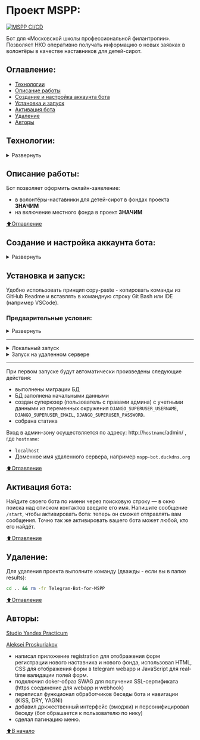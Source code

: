 # Проект MSPP: 
[![MSPP CI/CD](https://github.com/alexpro2022/Telegram-Bot-for-MSPP/actions/workflows/main.yml/badge.svg)](https://github.com/alexpro2022/Telegram-Bot-for-MSPP/actions/workflows/main.yml)

Бот для «Московской школы профессиональной филантропии».
Позволяет НКО оперативно получать информацию о новых заявках в волонтёры в качестве наставников для детей-сирот.



## Оглавление:
- [Технологии](#технологии)
- [Описание работы](#описание-работы)
- [Создание и настройка аккаунта бота](#создание-и-настройка-аккаунта-бота)
- [Установка и запуск](#установка-и-запуск)
- [Активация бота](#активация-бота)
- [Удаление](#удаление)
- [Авторы](#авторы)



## Технологии:
<details><summary>Развернуть</summary>

**Языки программирования, библиотеки и модули:**

[![Python](https://img.shields.io/badge/Python-v3.11-blue?logo=python)](https://www.python.org/)
[![python-telegram-bot](https://img.shields.io/badge/python--telegram--bot-v20.1-blue?)](https://docs.python-telegram-bot.org/en/stable/index.html)
[![asyncio](https://img.shields.io/badge/-asyncio-464646?logo=)](https://docs.python.org/3/library/asyncio.html)
[![environ](https://img.shields.io/badge/-environ-464646?logo=)](https://pypi.org/project/python-environ/)
[![inspect](https://img.shields.io/badge/-inspect-464646?logo=)](https://docs.python.org/3/library/inspect.html#the-interpreter-stack)
[![logging](https://img.shields.io/badge/-logging-464646?logo=)](https://docs.python.org/3/library/logging.html)
[![typing](https://img.shields.io/badge/-typing-464646?logo=)](https://docs.python.org/3/library/typing.html)
[![uvicorn](https://img.shields.io/badge/-uvicorn-464646?logo=Uvicorn)](https://www.uvicorn.org/)

[![JavaScript](https://img.shields.io/badge/-JavaScript-464646?logo=javascript)](https://developer.mozilla.org/en-US/docs/Web/JavaScript)
[![HTML](https://img.shields.io/badge/-HTML-464646?logo=html)](https://html.spec.whatwg.org/multipage/)
[![CSS](https://img.shields.io/badge/-CSS-464646?logo=CSS)](https://developer.mozilla.org/ru/docs/Web/CSS)


**Фреймворк, расширения и библиотеки:**

[![Django](https://img.shields.io/badge/Django-v4.1-blue?logo=Django)](https://www.djangoproject.com/)
[![mptt](https://img.shields.io/badge/-mptt-464646?logo=django)](https://django-mptt.readthedocs.io/en/latest/)


**База данных:**

[![PostgreSQL](https://img.shields.io/badge/-PostgreSQL-464646?logo=PostgreSQL)](https://www.postgresql.org/)


**CI/CD:**

[![GitHub_Actions](https://img.shields.io/badge/-GitHub_Actions-464646?logo=GitHub)](https://docs.github.com/en/actions)
[![docker_hub](https://img.shields.io/badge/-Docker_Hub-464646?logo=docker)](https://hub.docker.com/)
[![docker_compose](https://img.shields.io/badge/-Docker%20Compose-464646?logo=docker)](https://docs.docker.com/compose/)
[![Nginx](https://img.shields.io/badge/-NGINX-464646?logo=NGINX)](https://nginx.org/ru/)
[![SWAG](https://img.shields.io/badge/-SWAG-464646?logo=swag)](https://docs.linuxserver.io/general/swag)
[![Yandex.Cloud](https://img.shields.io/badge/-Yandex.Cloud-464646?logo=Yandex)](https://cloud.yandex.ru/)
[![Telegram](https://img.shields.io/badge/-Telegram-464646?logo=Telegram)](https://core.telegram.org/api)


**Облачные технологии:**

[![Google](https://img.shields.io/badge/-Google_Cloud_Drive-464646?logo=google)](https://developers.google.com/drive)
[![Google](https://img.shields.io/badge/-Google_Cloud_Sheets-464646?logo=google)](https://developers.google.com/sheets)
[![Aiogoogle](https://img.shields.io/badge/-Aiogoogle-464646?logo=google)](https://aiogoogle.readthedocs.io/en/latest/)

[⬆️Оглавление](#оглавление)
</details>



## Описание работы:
Бот позволяет оформить онлайн-заявление:
  * в волонтёры-наставники для детей-сирот в фондах проекта **ЗНАЧИМ**
  * на включение местного фонда в проект **ЗНАЧИМ**

[⬆️Оглавление](#оглавление)



## Создание и настройка аккаунта бота:
<details><summary>Развернуть</summary>
1. @BotFather — регистрирует аккаунты ботов в Telegram:

Найдите в Telegram бота `@BotFather`: в окно поиска над списком контактов введите его имя.
Обратите внимание на иконку возле имени бота: белая галочка на голубом фоне. Эту иконку устанавливают администраторы Telegram, она означает, что бот настоящий, а не просто носит похожее имя. В любой непонятной ситуации выполняйте команду `/help` — и `@BotFather` покажет вам, на что он способен.

2. Создание аккаунта бота:

Начните диалог с ботом `@BotFather`: нажмите кнопку `Start` («Запустить»). Затем отправьте команду `/newbot` и укажите параметры нового бота:
   * имя (на любом языке), под которым ваш бот будет отображаться в списке контактов;
   * техническое имя вашего бота, по которому его можно будет найти в Telegram. Имя должно оканчиваться на слово bot в любом регистре. Имена ботов должны быть уникальны.

Аккаунт для вашего бота создан! 
`@BotFather` поздравит вас и отправит в чат токен для работы с Bot API. Токен выглядит примерно так: `123456:ABC-DEF1234ghIkl-zyx57W2v1u123ew11`. По вашему запросу `@BotFather` может отозвать токен (отправьте боту `@BotFather` команду `/revoke`) и сгенерировать новый.

3. Настройка аккаунта бота:
Настроить аккаунт бота можно через `@BotFather`.
Отправьте команду `/mybots`; в ответ вы получите список ботов, которыми вы управляете (возможно, в этом списке лишь один бот). Укажите бота, которого хотите отредактировать, и нажмите кнопку `Edit Bot`.
Вы сможете изменить:
   * Имя бота (Edit Name).
   * Описание (Edit Description) — текст, который пользователи увидят в самом начале диалога с ботом под заголовком «Что может делать этот бот?»
   * Общую информацию (Edit About) — текст, который будет виден в профиле бота.
   * Картинку-аватар (Edit Botpic).
   * Команды (Edit Commands) — подсказки для ввода команд.

[⬆️Оглавление](#оглавление)
</details>



## Установка и запуск:
Удобно использовать принцип copy-paste - копировать команды из GitHub Readme и вставлять в командную строку Git Bash или IDE (например VSCode).
### Предварительные условия:
<details><summary>Развернуть</summary>

Предполагается, что пользователь:
  - создал [бота](#Создание-и-настройка-аккаунта-бота).
  - создал [сервисный аккаунт](https://support.google.com/a/answer/7378726?hl=en) на платформе Google Cloud и получил JSON-файл с информацией о своем сервисном аккаунте, его приватный ключ, ID и ссылки для авторизации. Эти данные будет необходимо указать в файле переменных окружения.
 - создал аккаунт [DockerHub](https://hub.docker.com/), если запуск будет производиться на удаленном сервере.
 - установил [Docker](https://docs.docker.com/engine/install/) и [Docker Compose](https://docs.docker.com/compose/install/) на локальной машине или на удаленном сервере, где проект будет запускаться в контейнерах. Проверить наличие можно выполнив команды:
    ```bash
    docker --version && docker-compose --version
    ```
</details>
<hr>
<details><summary>Локальный запуск</summary> 

**!!! Для пользователей Windows обязательно выполнить команду:** иначе файл start.sh при клонировании будет бракован:
```bash
git config --global core.autocrlf false
```

1. Установите [ngrok](https://ngrok.com/download).

2. Активируйте тоннель для https соединения командой:
```bash
ngrok http 80
``` 
В поле `Forwarding` первым элементом будет указано значение вида `https://ebd6-188-170-76-51.ngrok-free.app`, которое необходимо указать в переменной окружения `DOMAIN` (можно как с протоколом `https://` , так и без него) (см. п.3)

3. Клонируйте репозиторий с GitHub и в **.env**-файле введите данные для переменных окружения (значения даны для примера, но их можно оставить; подсказки даны в комментариях):
```bash
git clone https://github.com/alexpro2022/Telegram-Bot-for-MSPP.git && \
cd Telegram-Bot-for-MSPP && \
cp .env_example .env && \
nano .env
```
Для работы бота необходимо задать значения минимум трем переменным окружения: `TELEGRAM_BOT_TOKEN`, `DOMAIN`, `WEBHOOK_MODE`.
По умолчанию режим работы бота - `polling`. Этот режим удобен для первоначальной отладки бота, но в дальнейшем придется перейти на режим работы - `webhook`. Для этого задайте значение:
```bash
WEBHOOK_MODE=True
```

4. Из корневой директории проекта выполните команду:
```bash
docker compose -f infra/local/docker-compose.yml up -d --build
```
Проект будет развернут в трех docker-контейнерах (db, web, nginx) по адресу `http://localhost`.

5. Остановить docker и удалить контейнеры можно командой из корневой директории проекта:
```bash
docker compose -f infra/local/docker-compose.yml down
```
Если также необходимо удалить тома базы данных и статики:
```bash
docker compose -f infra/local/docker-compose.yml down -v
```
При повторных запусках приложения может потребоваться реактивация ngrok-тоннеля и обновление переменной окружения `DOMAIN` (см. п.2)
<hr></details>
<details><summary>Запуск на удаленном сервере</summary>

1. Создайте [домен](https://www.duckdns.org/domains) и привяжите его к публичному IP-адресу вашего удаленного сервера (введите его в поле current ip и кликните кнопку update ip).

2. Сделайте [форк](https://docs.github.com/en/get-started/quickstart/fork-a-repo) в свой репозиторий.

3. Создайте `Actions.Secrets` согласно списку ниже (значения указаны для примера) + переменные окружения из `env_example` файла:
```py
PROJECT_NAME=mspp-bot
SECRET_KEY

DOCKERHUB_USERNAME
DOCKERHUB_PASSWORD

# Данные удаленного сервера и ssh-подключения:
HOST  # публичный IP-адрес вашего удаленного сервера
USERNAME
SSH_KEY
PASSPHRASE
DOMAIN=mspp-bot.duckdns.org   # созданный домен

# Учетные данные Телеграм-бота для получения сообщения о успешном завершении workflow:
TELEGRAM_USER_ID
TELEGRAM_BOT_TOKEN

# База данных:
DB_ENGINE=django.db.backends.postgresql
DB_HOST=db
DB_NAME=postgres
DB_PORT=5432
POSTGRES_USER=postgres
POSTGRES_PASSWORD=12345
```

4. Запустите вручную `workflow`, чтобы автоматически развернуть проект в трех docker-контейнерах (db, web, nginx) на удаленном сервере.
</details>
<hr>

При первом запуске будут автоматически произведены следующие действия:    
  * выполнены миграции БД
  * БД заполнена начальными данными
  * создан суперюзер (пользователь с правами админа) с учетными данными из переменных окружения `DJANGO_SUPERUSER_USERNAME`, `DJANGO_SUPERUSER_EMAIL`, `DJANGO_SUPERUSER_PASSWORD`.
  * собрана статика

Вход в админ-зону осуществляется по адресу: http://`hostname`/admin/ , где `hostname`:
  * `localhost`
  * Доменное имя удаленного сервера, например `mspp-bot.duckdns.org`

[⬆️Оглавление](#оглавление)



## Активация бота:

Найдите своего бота по имени через поисковую строку — в окно поиска над списком контактов введите его имя. Напишите сообщение `/start`, чтобы активировать бота: теперь он сможет отправлять вам сообщения. Точно так же активировать вашего бота может любой, кто его найдёт.

[⬆️Оглавление](#оглавление)



## Удаление:
Для удаления проекта выполните команду (дважды - если вы в папке results):
```bash
cd .. && rm -fr Telegram-Bot-for-MSPP
```

[⬆️Оглавление](#оглавление)



## Авторы:

[Studio Yandex Practicum](https://github.com/Studio-Yandex-Practicum/mspp#%D0%B0%D0%B2%D1%82%D0%BE%D1%80%D1%8B)

[Aleksei Proskuriakov](https://github.com/alexpro2022)

- написал приложение registration для отображения форм регистрации нового наставника и нового фонда, использовал HTML, CSS для отображения форм в telegram webapp и JavaScript для real-time валидации полей форм.
- подключил doker-образ SWAG для получения SSL-сертификата (https соединение для webapp и webhook)
- переписал функционал обработчиков беседы бота и навигации (KISS, DRY, YAGNI)
- добавил дркжественный интерфейс (эмоджи) и персонифицировал беседу (бот обрашается к пользователю по нику)
- сделал пагинацию меню.

[⬆️В начало](#Проект-MSPP)


